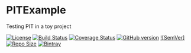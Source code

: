 # PITExample
Testing PIT in a toy project

[![License](http://img.shields.io/:license-mit-blue.svg)](http://badges.mit-license.org)
[![Build Status](https://circleci.com/gh/thatsIch/PITExample.svg?&style=shield&circle-token=b4d2307df80b9e08fe69ab544ec567effe1e44c3)](https://circleci.com/gh/thatsIch/PITExample)
[![Coverage Status](https://coveralls.io/repos/thatsIch/PITExample/badge.svg?branch=master&service=github)](https://coveralls.io/github/thatsIch/PITExample?branch=master)
[![GitHub version](https://badge.fury.io/gh/thatsIch%2FPITExample.svg)](http://badge.fury.io/gh/thatsIch%2FPITExample)
[![SemVer]](http://semver.org)
[![Repo Size](https://reposs.herokuapp.com/?path=thatsIch/PITExample)](https://github.com/thatsIch/PITExample)
[![Bintray](http://img.shields.io/badge/download-latest-bb00bb.svg)](https://bintray.com/thatsich/maven/PITExample/view)